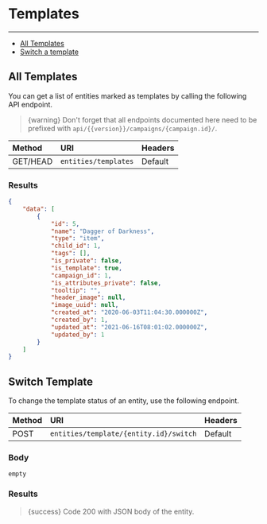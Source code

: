# Templates

---

- [All Templates](#all-templates)
- [Switch a template](#switch-template)

<a name="all-templates"></a>
## All Templates

You can get a list of entities marked as templates by calling the following API endpoint.

> {warning} Don't forget that all endpoints documented here need to be prefixed with `api/{{version}}/campaigns/{campaign.id}/`.


| Method | URI | Headers |
| :- |   :-   |  :-  |
| GET/HEAD | `entities/templates` | Default |

### Results
```json
{
    "data": [
        {
            "id": 5,
            "name": "Dagger of Darkness",
            "type": "item",
            "child_id": 1,
            "tags": [],
            "is_private": false,
            "is_template": true,
            "campaign_id": 1,
            "is_attributes_private": false,
            "tooltip": "",
            "header_image": null,
            "image_uuid": null,
            "created_at": "2020-06-03T11:04:30.000000Z",
            "created_by": 1,
            "updated_at": "2021-06-16T08:01:02.000000Z",
            "updated_by": 1
        }
    ]
}
```


<a name="switch-template"></a>
## Switch Template

To change the template status of an entity, use the following endpoint.

| Method | URI | Headers |
| :- |   :-   |  :-  |
| POST | `entities/template/{entity.id}/switch` | Default |

### Body

`empty`


### Results

> {success} Code 200 with JSON body of the entity.

